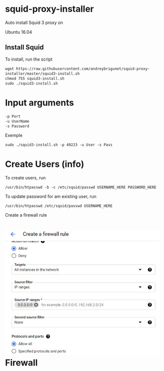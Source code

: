 # squid-proxy-installer

Auto install Squid 3 proxy on

Ubuntu 16.04

## Install Squid

To install, run the script

```
wget https://raw.githubusercontent.com/andreybrigunet/squid-proxy-installer/master/squid3-install.sh
chmod 755 squid3-install.sh
sudo ./squid3-install.sh
```

# Input arguments 
    -p Port
    -u UserName 
    -s Password

Exemple  
```
sudo ./squid3-install.sh -p 49223 -u User -s Pass
```


# Create Users (info)

To create users, run
```
/usr/bin/htpasswd -b -c /etc/squid/passwd USERNAME_HERE PASSWORD_HERE
```

To update password for am existing user, run

```
/usr/bin/htpasswd /etc/squid/passwd USERNAME_HERE
```

Create a firewall rule
# ![logo](/assets/firewall.png) Firewall
